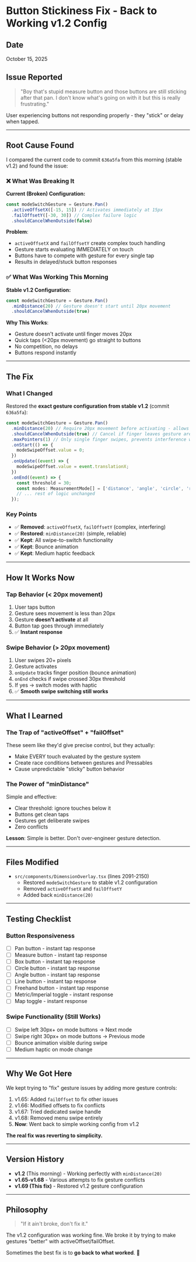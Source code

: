 # Button Stickiness Fix - Back to Working v1.2 Config

## Date
October 15, 2025

## Issue Reported
> "Boy that's stupid measure button and those buttons are still sticking after that pan. I don't know what's going on with it but this is really frustrating."

User experiencing buttons not responding properly - they "stick" or delay when tapped.

---

## Root Cause Found

I compared the current code to commit `636a5fa` from this morning (stable v1.2) and found the issue:

### ❌ What Was Breaking It

**Current (Broken) Configuration:**
```typescript
const modeSwitchGesture = Gesture.Pan()
  .activeOffsetX([-15, 15]) // Activates immediately at 15px
  .failOffsetY([-30, 30]) // Complex failure logic
  .shouldCancelWhenOutside(false)
```

**Problem**: 
- `activeOffsetX` and `failOffsetY` create complex touch handling
- Gesture starts evaluating IMMEDIATELY on touch
- Buttons have to compete with gesture for every single tap
- Results in delayed/stuck button responses

### ✅ What Was Working This Morning

**Stable v1.2 Configuration:**
```typescript
const modeSwitchGesture = Gesture.Pan()
  .minDistance(20) // Gesture doesn't start until 20px movement
  .shouldCancelWhenOutside(true)
```

**Why This Works**:
- Gesture doesn't activate until finger moves 20px
- Quick taps (<20px movement) go straight to buttons
- No competition, no delays
- Buttons respond instantly

---

## The Fix

### What I Changed
Restored the **exact gesture configuration from stable v1.2** (commit `636a5fa`):

```typescript
const modeSwitchGesture = Gesture.Pan()
  .minDistance(20) // Require 20px movement before activating - allows taps to work
  .shouldCancelWhenOutside(true) // Cancel if finger leaves gesture area
  .maxPointers(1) // Only single finger swipes, prevents interference with pinch gestures
  .onStart(() => {
    modeSwipeOffset.value = 0;
  })
  .onUpdate((event) => {
    modeSwipeOffset.value = event.translationX;
  })
  .onEnd((event) => {
    const threshold = 30;
    const modes: MeasurementMode[] = ['distance', 'angle', 'circle', 'rectangle', 'freehand'];
    // ... rest of logic unchanged
  });
```

### Key Points
- ✅ **Removed**: `activeOffsetX`, `failOffsetY` (complex, interfering)
- ✅ **Restored**: `minDistance(20)` (simple, reliable)
- ✅ **Kept**: All swipe-to-switch functionality
- ✅ **Kept**: Bounce animation
- ✅ **Kept**: Medium haptic feedback

---

## How It Works Now

### Tap Behavior (< 20px movement)
1. User taps button
2. Gesture sees movement is less than 20px
3. Gesture **doesn't activate** at all
4. Button tap goes through immediately
5. ✅ **Instant response**

### Swipe Behavior (> 20px movement)
1. User swipes 20+ pixels
2. Gesture activates
3. `onUpdate` tracks finger position (bounce animation)
4. `onEnd` checks if swipe crossed 30px threshold
5. If yes → switch modes with haptic
6. ✅ **Smooth swipe switching still works**

---

## What I Learned

### The Trap of "activeOffset" + "failOffset"
These seem like they'd give precise control, but they actually:
- Make EVERY touch evaluated by the gesture system
- Create race conditions between gestures and Pressables
- Cause unpredictable "sticky" button behavior

### The Power of "minDistance"
Simple and effective:
- Clear threshold: ignore touches below it
- Buttons get clean taps
- Gestures get deliberate swipes
- Zero conflicts

**Lesson**: Simple is better. Don't over-engineer gesture detection.

---

## Files Modified
- `src/components/DimensionOverlay.tsx` (lines 2091-2150)
  - Restored `modeSwitchGesture` to stable v1.2 configuration
  - Removed `activeOffsetX` and `failOffsetY`
  - Added back `minDistance(20)`

---

## Testing Checklist

### Button Responsiveness
- [ ] Pan button - instant tap response
- [ ] Measure button - instant tap response  
- [ ] Box button - instant tap response
- [ ] Circle button - instant tap response
- [ ] Angle button - instant tap response
- [ ] Line button - instant tap response
- [ ] Freehand button - instant tap response
- [ ] Metric/Imperial toggle - instant response
- [ ] Map toggle - instant response

### Swipe Functionality (Still Works)
- [ ] Swipe left 30px+ on mode buttons → Next mode
- [ ] Swipe right 30px+ on mode buttons → Previous mode
- [ ] Bounce animation visible during swipe
- [ ] Medium haptic on mode change

---

## Why We Got Here

We kept trying to "fix" gesture issues by adding more gesture controls:
1. v1.65: Added `failOffset` to fix other issues
2. v1.66: Modified offsets to fix conflicts
3. v1.67: Tried dedicated swipe handle
4. v1.68: Removed menu swipe entirely
5. **Now**: Went back to simple working config from v1.2

**The real fix was reverting to simplicity.**

---

## Version History
- **v1.2** (This morning) - Working perfectly with `minDistance(20)`
- **v1.65-v1.68** - Various attempts to fix gesture conflicts
- **v1.69 (This fix)** - Restored v1.2 gesture configuration

---

## Philosophy

> "If it ain't broke, don't fix it."

The v1.2 configuration was working fine. We broke it by trying to make gestures "better" with activeOffset/failOffset. 

Sometimes the best fix is to **go back to what worked**. 🎯
